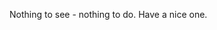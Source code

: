 Nothing to see - nothing to do. Have a nice one.
<!---
- 👋 Hi, I’m @skreienbrock
- 👀 I’m interested in ...
- 🌱 I’m currently learning ...
- 💞️ I’m looking to collaborate on ...
- 📫 How to reach me ...
--->
<!---
skreienbrock/skreienbrock is a ✨ special ✨ repository because its `README.md` (this file) appears on your GitHub profile.
You can click the Preview link to take a look at your changes.
--->
